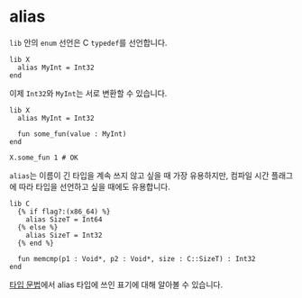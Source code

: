 # alias

`lib` 안의 `enum` 선언은 C `typedef`를 선언합니다.

```crystal
lib X
  alias MyInt = Int32
end
```

이제 `Int32`와 `MyInt`는 서로 변환할 수 있습니다.

```crystal
lib X
  alias MyInt = Int32

  fun some_fun(value : MyInt)
end

X.some_fun 1 # OK
```

`alias`는 이름이 긴 타입을 계속 쓰지 않고 싶을 때 가장 유용하지만, 컴파일 시간 플래그에 따라 타입을 선언하고 싶을 때에도 유용합니다.

```crystal
lib C
  {% if flag?:(x86_64) %}
    alias SizeT = Int64
  {% else %}
    alias SizeT = Int32
  {% end %}

  fun memcmp(p1 : Void*, p2 : Void*, size : C::SizeT) : Int32
end
```

[타입 문법](../type_grammar.html)에서 alias 타입에 쓰인 표기에 대해 알아볼 수 있습니다.
